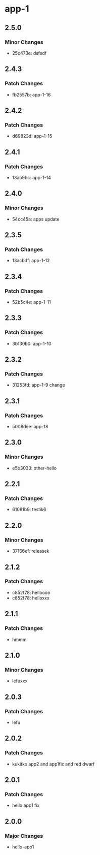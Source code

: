 # app-1

## 2.5.0

### Minor Changes

- 25c473e: dsfsdf

## 2.4.3

### Patch Changes

- fb2557b: app-1-16

## 2.4.2

### Patch Changes

- d69823d: app-1-15

## 2.4.1

### Patch Changes

- 13ab9bc: app-1-14

## 2.4.0

### Minor Changes

- 54cc45a: apps update

## 2.3.5

### Patch Changes

- 13acbdf: app-1-12

## 2.3.4

### Patch Changes

- 52b5c4e: app-1-11

## 2.3.3

### Patch Changes

- 3b130b0: app-1-10

## 2.3.2

### Patch Changes

- 31253fd: app-1-9 change

## 2.3.1

### Patch Changes

- 5008dee: app-18

## 2.3.0

### Minor Changes

- e5b3033: other-hello

## 2.2.1

### Patch Changes

- 61081b9: testik6

## 2.2.0

### Minor Changes

- 37166ef: releasek

## 2.1.2

### Patch Changes

- c852f78: helloooo
- c852f78: helloxxx

## 2.1.1

### Patch Changes

- hmmm

## 2.1.0

### Minor Changes

- lefuxxx

## 2.0.3

### Patch Changes

- lefu

## 2.0.2

### Patch Changes

- kukitko app2 and app1fix and red dwarf

## 2.0.1

### Patch Changes

- hello app1 fix

## 2.0.0

### Major Changes

- hello-app1
